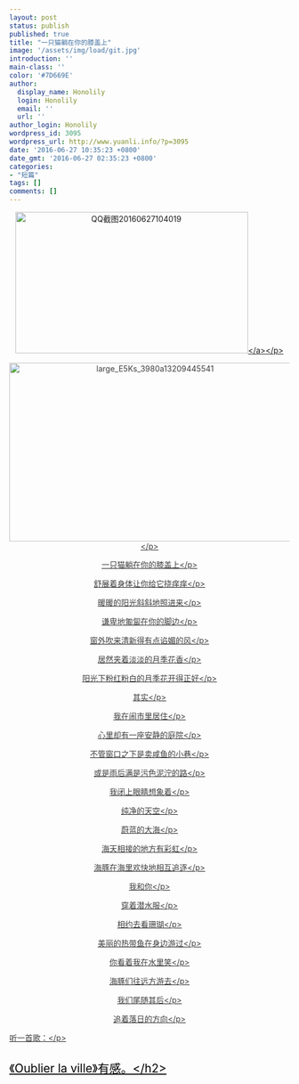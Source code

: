 ```yaml
---
layout: post
status: publish
published: true
title: "一只猫躺在你的膝盖上"
image: '/assets/img/load/git.jpg'
introduction: ''
main-class: ''
color: '#7D669E'
author:
  display_name: Honolily
  login: Honolily
  email: ''
  url: ''
author_login: Honolily
wordpress_id: 3095
wordpress_url: http://www.yuanli.info/?p=3095
date: '2016-06-27 10:35:23 +0800'
date_gmt: '2016-06-27 02:35:23 +0800'
categories:
- "短篇"
tags: []
comments: []
---
```

<p style="color: #3e3e3e; text-align: center;"><a href="http:&#47;&#47;www.yuanli.info&#47;wp-content&#47;uploads&#47;2016&#47;06&#47;QQ截图20160627104019.jpg"><img class="alignnone size-full wp-image-3101" src="http:&#47;&#47;www.yuanli.info&#47;wp-content&#47;uploads&#47;2016&#47;06&#47;QQ截图20160627104019.jpg" alt="QQ截图20160627104019" width="418" height="254" &#47;><&#47;a><&#47;p></p>
<p style="color: #3e3e3e; text-align: center;"><img class="alignnone size-full wp-image-3096" src="http:&#47;&#47;www.yuanli.info&#47;wp-content&#47;uploads&#47;2016&#47;06&#47;large_E5Ks_3980a13209445541.jpg" alt="large_E5Ks_3980a13209445541" width="508" height="321" &#47;><&#47;p></p>
<p style="color: #3e3e3e; text-align: center;">一只猫躺在你的膝盖上<&#47;p></p>
<p style="color: #3e3e3e; text-align: center;">舒展着身体让你给它挠痒痒<&#47;p></p>
<p style="color: #3e3e3e; text-align: center;">暖暖的阳光斜斜地照进来<&#47;p></p>
<p style="color: #3e3e3e; text-align: center;">谦卑地匍匐在你的脚边<&#47;p></p>
<p style="color: #3e3e3e; text-align: center;">窗外吹来清新得有点谄媚的风<&#47;p></p>
<p style="color: #3e3e3e; text-align: center;">居然夹着淡淡的月季花香<&#47;p></p>
<p style="color: #3e3e3e; text-align: center;">阳光下粉红粉白的月季花开得正好<&#47;p></p>
<p style="color: #3e3e3e; text-align: center;">其实<&#47;p></p>
<p style="color: #3e3e3e; text-align: center;">我在闹市里居住<&#47;p></p>
<p style="color: #3e3e3e; text-align: center;">心里却有一座安静的庭院<&#47;p></p>
<p style="color: #3e3e3e; text-align: center;">不管窗口之下是卖咸鱼的小巷<&#47;p></p>
<p style="color: #3e3e3e; text-align: center;">或是雨后满是污色泥泞的路<&#47;p></p>
<p style="color: #3e3e3e; text-align: center;">我闭上眼睛想象着<&#47;p></p>
<p style="color: #3e3e3e; text-align: center;">纯净的天空<&#47;p></p>
<p style="color: #3e3e3e; text-align: center;">蔚蓝的大海<&#47;p></p>
<p style="color: #3e3e3e; text-align: center;">海天相接的地方有彩虹<&#47;p></p>
<p style="color: #3e3e3e; text-align: center;">海豚在海里欢快地相互追逐<&#47;p></p>
<p style="color: #3e3e3e; text-align: center;">我和你<&#47;p></p>
<p style="color: #3e3e3e; text-align: center;">穿着潜水服<&#47;p></p>
<p style="color: #3e3e3e; text-align: center;">相约去看珊瑚<&#47;p></p>
<p style="color: #3e3e3e; text-align: center;">美丽的热带鱼在身边游过<&#47;p></p>
<p style="color: #3e3e3e; text-align: center;">你看着我在水里笑<&#47;p></p>
<p style="color: #3e3e3e; text-align: center;">海豚们往远方游去<&#47;p></p>
<p style="color: #3e3e3e; text-align: center;">我们尾随其后<&#47;p></p>
<p style="color: #3e3e3e; text-align: center;">追着落日的方向<&#47;p></p>
<p style="color: #3e3e3e; text-align: left;">听一首歌：<&#47;p></p>
<h2 id="activity-name" class="rich_media_title" style="font-weight: 400; color: #000000;">《Oublier la ville》有感。<&#47;h2></p>
